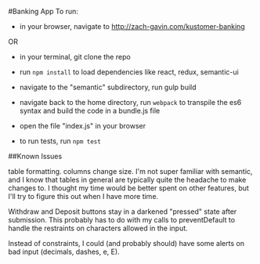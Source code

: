 #Banking App
To run: 
- in your browser, navigate to http://zach-gavin.com/kustomer-banking

OR

- in your terminal, git clone the repo
- run `npm install` to load dependencies like react, redux, semantic-ui
- navigate to the "semantic" subdirectory, run gulp build
- navigate back to the home directory, run `webpack` to transpile the es6 syntax and build the code in a bundle.js file

- open the file "index.js" in your browser
- to run tests, run `npm test`


##Known Issues

table formatting. columns change size. I'm not super familiar with semantic, and I know that tables in general are typically quite the headache to make changes to. I thought my time would be better spent on other features, but I'll try to figure this out when I have more time.

Withdraw and Deposit buttons stay in a darkened "pressed" state after submission. This probably has to do with my calls to preventDefault to handle the restraints on characters allowed in the input.

Instead of constraints, I could (and probably should) have some alerts on bad input (decimals, dashes, e, E).